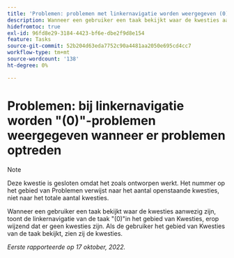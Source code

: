 ```yaml
---
title: 'Problemen: problemen met linkernavigatie worden weergegeven (0) wanneer er problemen optreden'
description: Wanneer een gebruiker een taak bekijkt waar de kwesties aanwezig zijn, de linkernavigatie van de taak toont (0) in het gebied van Kwesties, erop wijzend dat er geen kwesties zijn. Als de gebruiker het gebied van Kwesties van de taak bekijkt, zien zij de kwesties.
hidefromtoc: true
exl-id: 96fd8e29-3184-4423-bf6e-dbe2f9d8e154
feature: Tasks
source-git-commit: 52b204d63eda7752c90a4481aa2050e695cd4cc7
workflow-type: tm+mt
source-wordcount: '138'
ht-degree: 0%

---
```


# Problemen: bij linkernavigatie worden &quot;(0)&quot;-problemen weergegeven wanneer er problemen optreden

>[!NOTE]
>
>Deze kwestie is gesloten omdat het zoals ontworpen werkt. Het nummer op het gebied van Problemen verwijst naar het aantal openstaande kwesties, niet naar het totale aantal kwesties.

Wanneer een gebruiker een taak bekijkt waar de kwesties aanwezig zijn, toont de linkernavigatie van de taak &quot;(0)&quot;in het gebied van Kwesties, erop wijzend dat er geen kwesties zijn. Als de gebruiker het gebied van Kwesties van de taak bekijkt, zien zij de kwesties.

_Eerste rapporteerde op 17 oktober, 2022._
